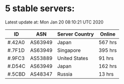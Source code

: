 # 5 stable servers:

Latest update at: Mon Jan 20 08:10:21 UTC 2020

| ID | ASN | Server Country | Online |
| -- | --- | -------------- | ------ |
| #.42A0 | AS63949 | Japan | 567 hrs |
| #.7F1D | AS63949 | Singapore | 395 hrs |
| #.9FC3 | AS53889 | United States | 91 hrs |
| #.D54C | AS63949 | Japan | 162 hrs |
| #.5CBD | AS48347 | Russia | 13 hrs |

